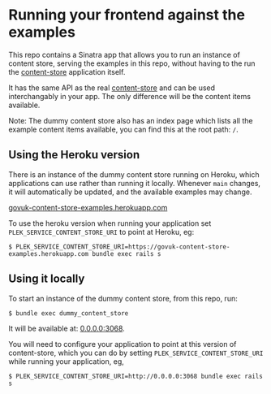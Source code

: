 # Running your frontend against the examples

This repo contains a Sinatra app that allows you to run an instance of content store, serving the examples in this repo, without having to the run the [content-store](https://github.com/alphagov/content-store) application itself.

It has the same API as the real [content-store](https://github.com/alphagov/content-store) and can be used interchangably in your app. The only difference will be the content items available.

Note: The dummy content store also has an index page which lists all the example content items available, you can find this at the root path: `/`.

## Using the Heroku version

There is an instance of the dummy content store running on Heroku, which applications can use rather than running it locally. Whenever `main` changes, it will automatically be updated, and the available examples may change.

[govuk-content-store-examples.herokuapp.com](https://govuk-content-store-examples.herokuapp.com/)

To use the heroku version when running your application set `PLEK_SERVICE_CONTENT_STORE_URI` to point at Heroku, eg:

```
$ PLEK_SERVICE_CONTENT_STORE_URI=https://govuk-content-store-examples.herokuapp.com bundle exec rails s
```

## Using it locally

To start an instance of the dummy content store, from this repo, run:

```
$ bundle exec dummy_content_store
```

It will be available at: [0.0.0.0:3068](http://0.0.0.0:3068).

You will need to configure your application to point at this version of content-store, which you can do by setting `PLEK_SERVICE_CONTENT_STORE_URI` while running your application, eg,

```
$ PLEK_SERVICE_CONTENT_STORE_URI=http://0.0.0.0:3068 bundle exec rails s
```
